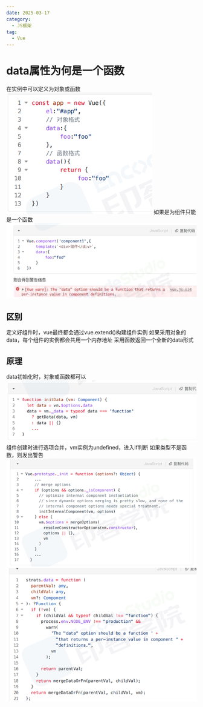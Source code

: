 ```yaml
---
date: 2025-03-17
category:
  - JS框架
tag:
  - Vue
---
```



# data属性为何是一个函数

在实例中可以定义为对象或函数
![alt text](image-1.png)
如果是为组件只能是一个函数
![alt text](image-2.png)

## 区别
定义好组件时，vue最终都会通过vue.extend()构建组件实例
如果采用对象的data，每个组件的实例都会共用一个内存地址
采用函数返回一个全新的data形式

## 原理

data初始化时，对象或函数都可以
![alt text](image-3.png)
组件创建时进行选项合并，vm实例为undefined，进入if判断
如果类型不是函数，则发出警告
![alt text](image-4.png)
![alt text](image-5.png)
